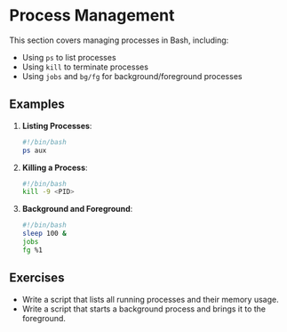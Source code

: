# Process Management

This section covers managing processes in Bash, including:

- Using `ps` to list processes
- Using `kill` to terminate processes
- Using `jobs` and `bg/fg` for background/foreground processes

## Examples

1. **Listing Processes**:
   ```bash
   #!/bin/bash
   ps aux
   ```

2. **Killing a Process**:
   ```bash
   #!/bin/bash
   kill -9 <PID>
   ```

3. **Background and Foreground**:
   ```bash
   #!/bin/bash
   sleep 100 &
   jobs
   fg %1
   ```

## Exercises

- Write a script that lists all running processes and their memory usage.
- Write a script that starts a background process and brings it to the foreground.